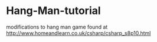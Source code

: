 Hang-Man-tutorial
=================

modifications to hang man game found at http://www.homeandlearn.co.uk/csharp/csharp_s8p10.html
